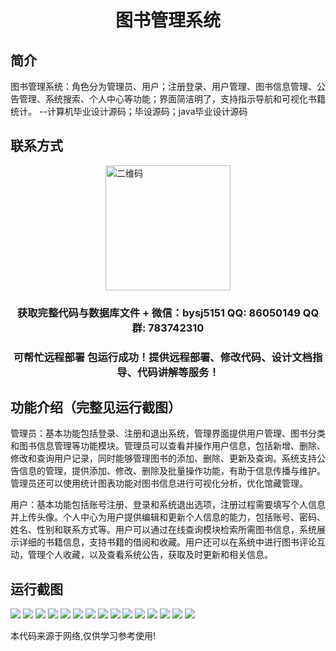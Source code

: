 <p><h1 align="center">图书管理系统</h1></p>

## 简介
图书管理系统：角色分为管理员、用户；注册登录、用户管理、图书信息管理、公告管理、系统搜索、个人中心等功能；界面简洁明了，支持指示导航和可视化书籍统计。    --计算机毕业设计源码；毕设源码；java毕业设计源码


## 联系方式
<img src="https://bs-1329754181.cos.ap-shanghai.myqcloud.com/wx.jpg" alt="二维码" style="display: block; margin: 0 auto;" width="200px">
<p><h3 align="center">获取完整代码与数据库文件 + 微信：bysj5151 QQ: 86050149 QQ群: 783742310</h3></p>
<p><h3 align="center">可帮忙远程部署 包运行成功！提供远程部署、修改代码、设计文档指导、代码讲解等服务！</h3></p>

## 功能介绍（完整见运行截图）
管理员：基本功能包括登录、注册和退出系统，管理界面提供用户管理、图书分类和图书信息管理等功能模块。管理员可以查看并操作用户信息，包括新增、删除、修改和查询用户记录，同时能够管理图书的添加、删除、更新及查询。系统支持公告信息的管理，提供添加、修改、删除及批量操作功能，有助于信息传播与维护。管理员还可以使用统计图表功能对图书信息进行可视化分析，优化馆藏管理。

用户：基本功能包括账号注册、登录和系统退出选项，注册过程需要填写个人信息并上传头像。个人中心为用户提供编辑和更新个人信息的能力，包括账号、密码、姓名、性别和联系方式等。用户可以通过在线查询模块检索所需图书信息，系统展示详细的书籍信息，支持书籍的借阅和收藏。用户还可以在系统中进行图书评论互动，管理个人收藏，以及查看系统公告，获取及时更新和相关信息。


## 运行截图
![](https://bs-1329754181.cos.ap-shanghai.myqcloud.com/spring/BookManagementSystem2/img/001.jpg)
![](https://bs-1329754181.cos.ap-shanghai.myqcloud.com/spring/BookManagementSystem2/img/002.jpg)
![](https://bs-1329754181.cos.ap-shanghai.myqcloud.com/spring/BookManagementSystem2/img/003.jpg)
![](https://bs-1329754181.cos.ap-shanghai.myqcloud.com/spring/BookManagementSystem2/img/004.jpg)
![](https://bs-1329754181.cos.ap-shanghai.myqcloud.com/spring/BookManagementSystem2/img/005.jpg)
![](https://bs-1329754181.cos.ap-shanghai.myqcloud.com/spring/BookManagementSystem2/img/006.jpg)
![](https://bs-1329754181.cos.ap-shanghai.myqcloud.com/spring/BookManagementSystem2/img/007.jpg)
![](https://bs-1329754181.cos.ap-shanghai.myqcloud.com/spring/BookManagementSystem2/img/008.jpg)
![](https://bs-1329754181.cos.ap-shanghai.myqcloud.com/spring/BookManagementSystem2/img/009.jpg)
![](https://bs-1329754181.cos.ap-shanghai.myqcloud.com/spring/BookManagementSystem2/img/010.jpg)
![](https://bs-1329754181.cos.ap-shanghai.myqcloud.com/spring/BookManagementSystem2/img/011.jpg)
![](https://bs-1329754181.cos.ap-shanghai.myqcloud.com/spring/BookManagementSystem2/img/012.jpg)
![](https://bs-1329754181.cos.ap-shanghai.myqcloud.com/spring/BookManagementSystem2/img/013.jpg)
![](https://bs-1329754181.cos.ap-shanghai.myqcloud.com/spring/BookManagementSystem2/img/014.jpg)
![](https://bs-1329754181.cos.ap-shanghai.myqcloud.com/spring/BookManagementSystem2/img/015.jpg)

<p>本代码来源于网络,仅供学习参考使用!</p>

